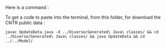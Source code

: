 Here is a command : 

To get a code to paste into the terminal, from this folder, for download the CNTR public data : 
```
javac UpdateData.java -d ../Diverse/Generated\ Java\ classes/ && cd ../Diverse/Generated\ Java\ classes/ && java UpdateData && cd ../../Model/
```

